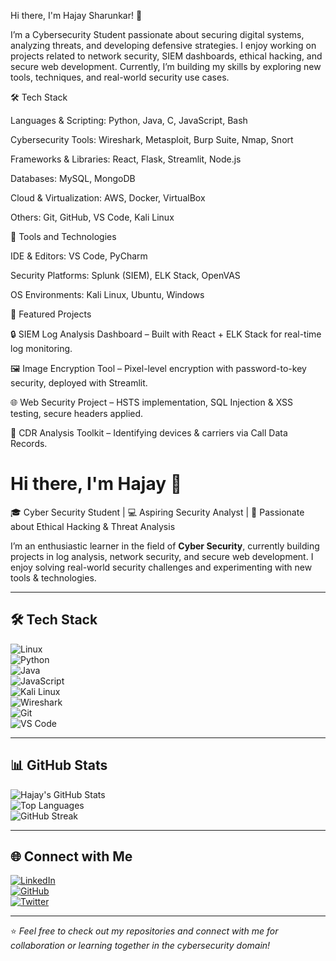 Hi there, I'm Hajay Sharunkar! 👋

I’m a Cybersecurity Student passionate about securing digital systems, analyzing threats, and developing defensive strategies.
I enjoy working on projects related to network security, SIEM dashboards, ethical hacking, and secure web development.
Currently, I’m building my skills by exploring new tools, techniques, and real-world security use cases.

🛠️ Tech Stack

Languages & Scripting: Python, Java, C, JavaScript, Bash

Cybersecurity Tools: Wireshark, Metasploit, Burp Suite, Nmap, Snort

Frameworks & Libraries: React, Flask, Streamlit, Node.js

Databases: MySQL, MongoDB

Cloud & Virtualization: AWS, Docker, VirtualBox

Others: Git, GitHub, VS Code, Kali Linux











🔧 Tools and Technologies

IDE & Editors: VS Code, PyCharm

Security Platforms: Splunk (SIEM), ELK Stack, OpenVAS

OS Environments: Kali Linux, Ubuntu, Windows

📌 Featured Projects

🔒 SIEM Log Analysis Dashboard – Built with React + ELK Stack for real-time log monitoring.

🖼 Image Encryption Tool – Pixel-level encryption with password-to-key security, deployed with Streamlit.

🌐 Web Security Project – HSTS implementation, SQL Injection & XSS testing, secure headers applied.

📱 CDR Analysis Toolkit – Identifying devices & carriers via Call Data Records.








# Hi there, I'm Hajay 👋  

🎓 Cyber Security Student | 💻 Aspiring Security Analyst | 🔐 Passionate about Ethical Hacking & Threat Analysis  

I’m an enthusiastic learner in the field of **Cyber Security**, currently building projects in log analysis, network security, and secure web development. I enjoy solving real-world security challenges and experimenting with new tools & technologies.  

---

## 🛠️ Tech Stack  
![Linux](https://img.shields.io/badge/Linux-FCC624?style=for-the-badge&logo=linux&logoColor=black)  
![Python](https://img.shields.io/badge/Python-3776AB?style=for-the-badge&logo=python&logoColor=white)  
![Java](https://img.shields.io/badge/Java-007396?style=for-the-badge&logo=java&logoColor=white)  
![JavaScript](https://img.shields.io/badge/JavaScript-F7DF1E?style=for-the-badge&logo=javascript&logoColor=black)  
![Kali Linux](https://img.shields.io/badge/Kali%20Linux-268BEE?style=for-the-badge&logo=kalilinux&logoColor=white)  
![Wireshark](https://img.shields.io/badge/Wireshark-1679A7?style=for-the-badge&logo=wireshark&logoColor=white)  
![Git](https://img.shields.io/badge/Git-F05032?style=for-the-badge&logo=git&logoColor=white)  
![VS Code](https://img.shields.io/badge/VS%20Code-0078d7?style=for-the-badge&logo=visual%20studio%20code&logoColor=white)  

---

## 📊 GitHub Stats  
![Hajay's GitHub Stats](https://github-readme-stats.vercel.app/api?username=Hajay-Sharunkar&show_icons=true&theme=radical)  
![Top Languages](https://github-readme-stats.vercel.app/api/top-langs/?username=Hajay-Sharunkar&layout=compact&theme=radical)  
![GitHub Streak](https://github-readme-streak-stats.herokuapp.com/?user=Hajay-Sharunkar&theme=radical)  

---

## 🌐 Connect with Me  
[![LinkedIn](https://img.shields.io/badge/LinkedIn-0A66C2?style=for-the-badge&logo=linkedin&logoColor=white)](https://linkedin.com/in/your-profile)  
[![GitHub](https://img.shields.io/badge/GitHub-181717?style=for-the-badge&logo=github&logoColor=white)](https://github.com/Hajay-Sharunkar)  
[![Twitter](https://img.shields.io/badge/Twitter-1DA1F2?style=for-the-badge&logo=twitter&logoColor=white)](https://twitter.com/your-profile)  

---

⭐️ *Feel free to check out my repositories and connect with me for collaboration or learning together in the cybersecurity domain!*  
